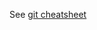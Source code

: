 See [git cheatsheet](https://github.com/JustBobinAround/phaser_js_testing/tree/master/docs/git_cheatsheet.md)